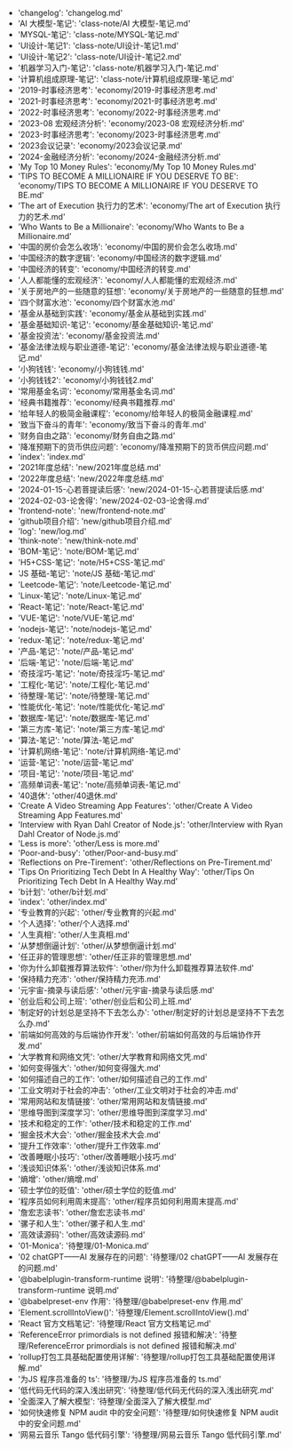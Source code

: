 - 'changelog': 'changelog.md'
- 'AI 大模型-笔记': 'class-note/AI 大模型-笔记.md'
- 'MYSQL-笔记': 'class-note/MYSQL-笔记.md'
- 'UI设计-笔记1': 'class-note/UI设计-笔记1.md'
- 'UI设计-笔记2': 'class-note/UI设计-笔记2.md'
- '机器学习入门-笔记': 'class-note/机器学习入门-笔记.md'
- '计算机组成原理-笔记': 'class-note/计算机组成原理-笔记.md'
- '2019-时事经济思考': 'economy/2019-时事经济思考.md'
- '2021-时事经济思考': 'economy/2021-时事经济思考.md'
- '2022-时事经济思考': 'economy/2022-时事经济思考.md'
- '2023-08 宏观经济分析': 'economy/2023-08 宏观经济分析.md'
- '2023-时事经济思考': 'economy/2023-时事经济思考.md'
- '2023会议记录': 'economy/2023会议记录.md'
- '2024-金融经济分析': 'economy/2024-金融经济分析.md'
- 'My Top 10 Money Rules': 'economy/My Top 10 Money Rules.md'
- 'TIPS TO BECOME A MILLIONAIRE IF YOU DESERVE TO BE': 'economy/TIPS TO BECOME A MILLIONAIRE IF YOU DESERVE TO BE.md'
- 'The art of Execution 执行力的艺术': 'economy/The art of Execution 执行力的艺术.md'
- 'Who Wants to Be a Millionaire': 'economy/Who Wants to Be a Millionaire.md'
- '中国的房价会怎么收场': 'economy/中国的房价会怎么收场.md'
- '中国经济的数字逻辑': 'economy/中国经济的数字逻辑.md'
- '中国经济的转变': 'economy/中国经济的转变.md'
- '人人都能懂的宏观经济': 'economy/人人都能懂的宏观经济.md'
- '关于房地产的一些随意的狂想': 'economy/关于房地产的一些随意的狂想.md'
- '四个财富水池': 'economy/四个财富水池.md'
- '基金从基础到实践': 'economy/基金从基础到实践.md'
- '基金基础知识-笔记': 'economy/基金基础知识-笔记.md'
- '基金投资法': 'economy/基金投资法.md'
- '基金法律法规与职业道德-笔记': 'economy/基金法律法规与职业道德-笔记.md'
- '小狗钱钱': 'economy/小狗钱钱.md'
- '小狗钱钱2': 'economy/小狗钱钱2.md'
- '常用基金名词': 'economy/常用基金名词.md'
- '经典书籍推荐': 'economy/经典书籍推荐.md'
- '给年轻人的极简金融课程': 'economy/给年轻人的极简金融课程.md'
- '致当下奋斗的青年': 'economy/致当下奋斗的青年.md'
- '财务自由之路': 'economy/财务自由之路.md'
- '降准预期下的货币供应问题': 'economy/降准预期下的货币供应问题.md'
- 'index': 'index.md'
- '2021年度总结': 'new/2021年度总结.md'
- '2022年度总结': 'new/2022年度总结.md'
- '2024-01-15-心若菩提读后感': 'new/2024-01-15-心若菩提读后感.md'
- '2024-02-03-论舍得': 'new/2024-02-03-论舍得.md'
- 'frontend-note': 'new/frontend-note.md'
- 'github项目介绍': 'new/github项目介绍.md'
- 'log': 'new/log.md'
- 'think-note': 'new/think-note.md'
- 'BOM-笔记': 'note/BOM-笔记.md'
- 'H5+CSS-笔记': 'note/H5+CSS-笔记.md'
- 'JS 基础-笔记': 'note/JS 基础-笔记.md'
- 'Leetcode-笔记': 'note/Leetcode-笔记.md'
- 'Linux-笔记': 'note/Linux-笔记.md'
- 'React-笔记': 'note/React-笔记.md'
- 'VUE-笔记': 'note/VUE-笔记.md'
- 'nodejs-笔记': 'note/nodejs-笔记.md'
- 'redux-笔记': 'note/redux-笔记.md'
- '产品-笔记': 'note/产品-笔记.md'
- '后端-笔记': 'note/后端-笔记.md'
- '奇技淫巧-笔记': 'note/奇技淫巧-笔记.md'
- '工程化-笔记': 'note/工程化-笔记.md'
- '待整理-笔记': 'note/待整理-笔记.md'
- '性能优化-笔记': 'note/性能优化-笔记.md'
- '数据库-笔记': 'note/数据库-笔记.md'
- '第三方库-笔记': 'note/第三方库-笔记.md'
- '算法-笔记': 'note/算法-笔记.md'
- '计算机网络-笔记': 'note/计算机网络-笔记.md'
- '运营-笔记': 'note/运营-笔记.md'
- '项目-笔记': 'note/项目-笔记.md'
- '高频单词表-笔记': 'note/高频单词表-笔记.md'
- '40退休': 'other/40退休.md'
- 'Create A Video Streaming App Features': 'other/Create A Video Streaming App Features.md'
- 'Interview with Ryan Dahl Creator of Node.js': 'other/Interview with Ryan Dahl Creator of Node.js.md'
- 'Less is more': 'other/Less is more.md'
- 'Poor-and-busy': 'other/Poor-and-busy.md'
- 'Reflections on Pre-Tirement': 'other/Reflections on Pre-Tirement.md'
- 'Tips On Prioritizing Tech Debt In A Healthy Way': 'other/Tips On Prioritizing Tech Debt In A Healthy Way.md'
- 'b计划': 'other/b计划.md'
- 'index': 'other/index.md'
- '专业教育的兴起': 'other/专业教育的兴起.md'
- '个人选择': 'other/个人选择.md'
- '人生真相': 'other/人生真相.md'
- '从梦想倒逼计划': 'other/从梦想倒逼计划.md'
- '任正非的管理思想': 'other/任正非的管理思想.md'
- '你为什么卸载推荐算法软件': 'other/你为什么卸载推荐算法软件.md'
- '保持精力充沛': 'other/保持精力充沛.md'
- '元宇宙-摘录与读后感': 'other/元宇宙-摘录与读后感.md'
- '创业后和公司上班': 'other/创业后和公司上班.md'
- '制定好的计划总是坚持不下去怎么办': 'other/制定好的计划总是坚持不下去怎么办.md'
- '前端如何高效的与后端协作开发': 'other/前端如何高效的与后端协作开发.md'
- '大学教育和网络文凭': 'other/大学教育和网络文凭.md'
- '如何变得强大': 'other/如何变得强大.md'
- '如何描述自己的工作': 'other/如何描述自己的工作.md'
- '工业文明对于社会的冲击': 'other/工业文明对于社会的冲击.md'
- '常用网站和友情链接': 'other/常用网站和友情链接.md'
- '思维导图到深度学习': 'other/思维导图到深度学习.md'
- '技术和稳定的工作': 'other/技术和稳定的工作.md'
- '掘金技术大会': 'other/掘金技术大会.md'
- '提升工作效率': 'other/提升工作效率.md'
- '改善睡眠小技巧': 'other/改善睡眠小技巧.md'
- '浅谈知识体系': 'other/浅谈知识体系.md'
- '熵增': 'other/熵增.md'
- '硕士学位的贬值': 'other/硕士学位的贬值.md'
- '程序员如何利用周末提高': 'other/程序员如何利用周末提高.md'
- '詹宏志读书': 'other/詹宏志读书.md'
- '骡子和人生': 'other/骡子和人生.md'
- '高效读源码': 'other/高效读源码.md'
- '01-Monica': '待整理/01-Monica.md'
- '02 chatGPT——AI 发展存在的问题': '待整理/02 chatGPT——AI 发展存在的问题.md'
- '@babelplugin-transform-runtime 说明': '待整理/@babelplugin-transform-runtime 说明.md'
- '@babelpreset-env 作用': '待整理/@babelpreset-env 作用.md'
- 'Element.scrollIntoView()': '待整理/Element.scrollIntoView().md'
- 'React 官方文档笔记': '待整理/React 官方文档笔记.md'
- 'ReferenceError primordials is not defined 报错和解决': '待整理/ReferenceError primordials is not defined 报错和解决.md'
- 'rollup打包工具基础配置使用详解': '待整理/rollup打包工具基础配置使用详解.md'
- '为JS 程序员准备的 ts': '待整理/为JS 程序员准备的 ts.md'
- '低代码无代码的深入浅出研究': '待整理/低代码无代码的深入浅出研究.md'
- '全面深入了解大模型': '待整理/全面深入了解大模型.md'
- '如何快速修复 NPM audit 中的安全问题': '待整理/如何快速修复 NPM audit 中的安全问题.md'
- '网易云音乐 Tango 低代码引擎': '待整理/网易云音乐 Tango 低代码引擎.md'

